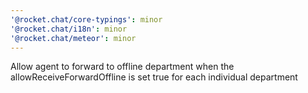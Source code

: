 ```yaml
---
'@rocket.chat/core-typings': minor
'@rocket.chat/i18n': minor
'@rocket.chat/meteor': minor
---
```


Allow agent to forward to offline department when the  allowReceiveForwardOffline is set true for each individual department
